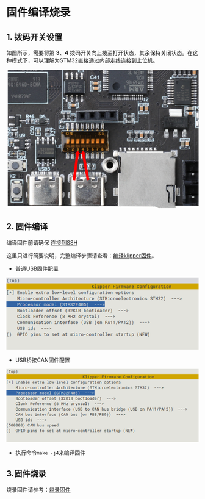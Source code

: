 # 固件编译烧录

## 1. 拨码开关设置

如图所示，需要将第 **3**、**4**  拨码开关向上拨至打开状态，其余保持关闭状态。在这种模式下，可以理解为STM32直接通过内部走线连接到上位机。

![dip1](../../images/boards/fly_gemini_v2/dip1.png)

## 2. 固件编译

编译固件前请确保 [连接到SSH](/board/fly_pi/FLY_π_description5 "点击即可跳转")

这里只进行简要说明，完整编译步骤请查看：[编译klipper固件](/board/fly_super8/firmware?id=_1-编译klipper固件 "点击即可跳转")。

* 普通USB固件配置

![usb](../../images/boards/fly_gemini_v3/usb.png)

* USB桥接CAN固件配置

![usb2can](../../images/boards/fly_gemini_v3/usb2can.png)

* 执行命令```make -j4```来编译固件

## 3.固件烧录

烧录固件请参考：[烧录固件](/board/fly_super8/firmware?id=_2-烧录固件到主板 "点击即可跳转")